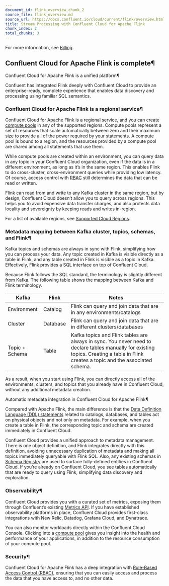```yaml
---
document_id: flink_overview_chunk_2
source_file: flink_overview.md
source_url: https://docs.confluent.io/cloud/current/flink/overview.html
title: Stream Processing with Confluent Cloud for Apache Flink
chunk_index: 2
total_chunks: 3
---
```


For more information, see [Billing](concepts/flink-billing.html#flink-sql-billing).

## Confluent Cloud for Apache Flink is complete¶

[](../_images/flink-unified-platform.png)

Confluent Cloud for Apache Flink is a unified platform¶

Confluent has integrated Flink deeply with Confluent Cloud to provide an enterprise-ready, complete experience that enables data discovery and processing using familiar SQL semantics.

### Confluent Cloud for Apache Flink is a regional service¶

Confluent Cloud for Apache Flink is a regional service, and you can create [compute pools](concepts/compute-pools.html#flink-sql-compute-pools) in any of the supported regions. Compute pools represent a set of resources that scale automatically between zero and their maximum size to provide all of the power required by your statements. A compute pool is bound to a region, and the resources provided by a compute pool are shared among all statements that use them.

While compute pools are created within an environment, you can query data in any topic in your Confluent Cloud organization, even if the data is in a different environment, as long as it’s in the same region. This enables Flink to do cross-cluster, cross-environment queries while providing low latency. Of course, access control with [RBAC](operate-and-deploy/flink-rbac.html#flink-rbac) still determines the data that can be read or written.

Flink can read from and write to any Kafka cluster in the same region, but by design, Confluent Cloud doesn’t allow you to query across regions. This helps you to avoid expensive data transfer charges, and also protects data locality and sovereignty by keeping reads and writes in-region.

For a list of available regions, see [Supported Cloud Regions](reference/cloud-regions.html#flink-cloud-regions).

### Metadata mapping between Kafka cluster, topics, schemas, and Flink¶

Kafka topics and schemas are always in sync with Flink, simplifying how you can process your data. Any topic created in Kafka is visible directly as a table in Flink, and any table created in Flink is visible as a topic in Kafka. Effectively, Flink provides a SQL interface on top of Confluent Cloud.

Because Flink follows the SQL standard, the terminology is slightly different from Kafka. The following table shows the mapping between Kafka and Flink terminology.

Kafka | Flink | Notes
---|---|---
Environment | Catalog | Flink can query and join data that are in any environments/catalogs
Cluster | Database | Flink can query and join data that are in different clusters/databases
Topic + Schema | Table | Kafka topics and Flink tables are always in sync. You never need to declare tables manually for existing topics. Creating a table in Flink creates a topic and the associated schema.

As a result, when you start using Flink, you can directly access all of the environments, clusters, and topics that you already have in Confluent Cloud, without any additional metadata creation.

Automatic metadata integration in Confluent Cloud for Apache Flink¶

Compared with Apache Flink, the main difference is that the [Data Definition Language (DDL) statements](reference/statements/overview.html#flink-sql-statements-overview) related to catalogs, databases, and tables act on physical objects and not only on metadata. For example, when you create a table in Flink, the corresponding topic and schema are created immediately in Confluent Cloud.

Confluent Cloud provides a unified approach to metadata management. There is one object definition, and Flink integrates directly with this definition, avoiding unnecessary duplication of metadata and making all topics immediately queryable with Flink SQL. Also, any existing schemas in [Schema Registry](../sr/schemas-manage.html#sr-prv) are used to surface fully-defined entities in Confluent Cloud. If you’re already on Confluent Cloud, you see tables automatically that are ready to query using Flink, simplifying data discovery and exploration.

### Observability¶

Confluent Cloud provides you with a curated set of metrics, exposing them through Confluent’s existing [Metrics API](../monitoring/metrics-api.html#metrics-api). If you have established observability platforms in place, Confluent Cloud provides first-class integrations with New Relic, Datadog, Grafana Cloud, and Dynatrace.

You can also monitor workloads directly within the Confluent Cloud Console. Clicking into a [compute pool](concepts/compute-pools.html#flink-sql-compute-pools) gives you insight into the health and performance of your applications, in addition to the resource consumption of your compute pool.

### Security¶

Confluent Cloud for Apache Flink has a deep integration with [Role-Based Access Control (RBAC)](operate-and-deploy/flink-rbac.html#flink-rbac), ensuring that you can easily access and process the data that you have access to, and no other data.
